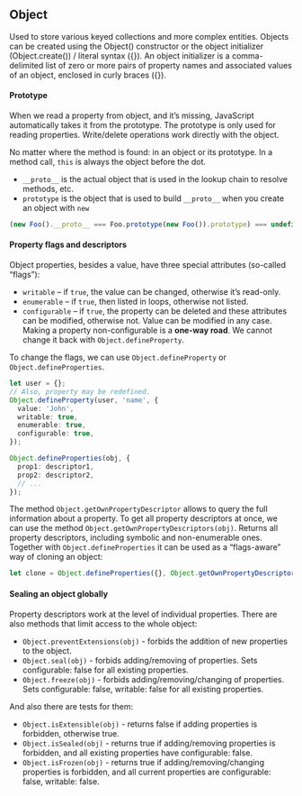 ## Object

Used to store various keyed collections and more complex entities.
Objects can be created using the Object() constructor or the object initializer (Object.create()) / literal syntax ({}).
An object initializer is a comma-delimited list of zero or more pairs of property
names and associated values of an object, enclosed in curly braces ({}).

#### Prototype

When we read a property from object, and it’s missing, JavaScript automatically takes it from the prototype.
The prototype is only used for reading properties. Write/delete operations work directly with the object.

No matter where the method is found: in an object or its prototype.
In a method call, `this` is always the object before the dot.

- `__proto__` is the actual object that is used in the lookup chain to resolve methods, etc.
- `prototype` is the object that is used to build `__proto__` when you create an object with `new`

```typescript
(new Foo().__proto__ === Foo.prototype(new Foo()).prototype) === undefined;
```

#### Property flags and descriptors

Object properties, besides a value, have three special attributes (so-called “flags”):

- `writable` – if `true`, the value can be changed, otherwise it’s read-only.
- `enumerable` – if `true`, then listed in loops, otherwise not listed.
- `configurable` – if `true`, the property can be deleted and these attributes can be modified,
  otherwise not. Value can be modified in any case.
  Making a property non-configurable is a **one-way road**. We cannot change it back with `Object.defineProperty`.

To change the flags, we can use `Object.defineProperty` or `Object.defineProperties`.

```typescript
let user = {};
// Also, property may be redefined.
Object.defineProperty(user, 'name', {
  value: 'John',
  writable: true,
  enumerable: true,
  configurable: true,
});

Object.defineProperties(obj, {
  prop1: descriptor1,
  prop2: descriptor2,
  // ...
});
```

The method `Object.getOwnPropertyDescriptor` allows to query the full information about a property.
To get all property descriptors at once, we can use the method `Object.getOwnPropertyDescriptors(obj)`.
Returns all property descriptors, including symbolic and non-enumerable ones.
Together with `Object.defineProperties` it can be used as a “flags-aware” way of cloning an object:

```typescript
let clone = Object.defineProperties({}, Object.getOwnPropertyDescriptors(obj));
```

#### Sealing an object globally

Property descriptors work at the level of individual properties.
There are also methods that limit access to the whole object:

- `Object.preventExtensions(obj)` - forbids the addition of new properties to the object.
- `Object.seal(obj)` - forbids adding/removing of properties. Sets configurable: false for all existing properties.
- `Object.freeze(obj)` - forbids adding/removing/changing of properties.
  Sets configurable: false, writable: false for all existing properties.

And also there are tests for them:

- `Object.isExtensible(obj)` - returns false if adding properties is forbidden, otherwise true.
- `Object.isSealed(obj)` - returns true if adding/removing properties is forbidden,
  and all existing properties have configurable: false.
- `Object.isFrozen(obj)` - returns true if adding/removing/changing properties is forbidden,
  and all current properties are configurable: false, writable: false.
